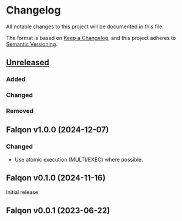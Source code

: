 # Changelog

All notable changes to this project will be documented in this file.

The format is based on [Keep a Changelog](https://keepachangelog.com/en/1.1.0/),
and this project adheres to [Semantic Versioning](https://semver.org/spec/v2.0.0.html).

## [Unreleased]

### Added

### Changed

### Removed

## Falqon v1.0.0 (2024-12-07)

### Changed

- Use atomic execution (MULTI/EXEC) where possible.

## Falqon v0.1.0 (2024-11-16)

Initial release

## Falqon v0.0.1 (2023-06-22)

[unreleased]: https://github.com/floriandejonckheere/falqon/compare/v1.0.0...HEAD
[1.0.0]: https://github.com/floriandejonckheere/falqon-pro/releases/tag/v1.0.0
[0.1.0]: https://github.com/floriandejonckheere/falqon-pro/releases/tag/v0.1.0
